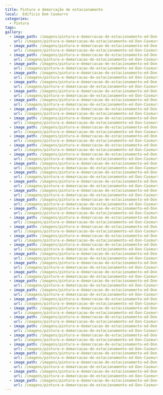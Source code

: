 ```yaml
---
title: Pintura e demarcação de estacionamento
local:  Edifício Dom Casmurro
categories:
  - Pintura
tags:
gallery:
  - image_path: /imagens/pintura-e-demarcacao-de-estacionamento-ed-Don-Casmurro/000.jpg
    url: /imagens/pintura-e-demarcacao-de-estacionamento-ed-Don-Casmurro/000.jpg
  - image_path: /imagens/pintura-e-demarcacao-de-estacionamento-ed-Don-Casmurro/003.jpg
    url: /imagens/pintura-e-demarcacao-de-estacionamento-ed-Don-Casmurro/003.jpg
  - image_path: /imagens/pintura-e-demarcacao-de-estacionamento-ed-Don-Casmurro/004.jpg
    url: /imagens/pintura-e-demarcacao-de-estacionamento-ed-Don-Casmurro/004.jpg
  - image_path: /imagens/pintura-e-demarcacao-de-estacionamento-ed-Don-Casmurro/005.jpg
    url: /imagens/pintura-e-demarcacao-de-estacionamento-ed-Don-Casmurro/005.jpg
  - image_path: /imagens/pintura-e-demarcacao-de-estacionamento-ed-Don-Casmurro/006.jpg
    url: /imagens/pintura-e-demarcacao-de-estacionamento-ed-Don-Casmurro/006.jpg
  - image_path: /imagens/pintura-e-demarcacao-de-estacionamento-ed-Don-Casmurro/007.jpg
    url: /imagens/pintura-e-demarcacao-de-estacionamento-ed-Don-Casmurro/007.jpg
  - image_path: /imagens/pintura-e-demarcacao-de-estacionamento-ed-Don-Casmurro/008.jpg
    url: /imagens/pintura-e-demarcacao-de-estacionamento-ed-Don-Casmurro/008.jpg
  - image_path: /imagens/pintura-e-demarcacao-de-estacionamento-ed-Don-Casmurro/009.jpg
    url: /imagens/pintura-e-demarcacao-de-estacionamento-ed-Don-Casmurro/009.jpg
  - image_path: /imagens/pintura-e-demarcacao-de-estacionamento-ed-Don-Casmurro/010.jpg
    url: /imagens/pintura-e-demarcacao-de-estacionamento-ed-Don-Casmurro/010.jpg
  - image_path: /imagens/pintura-e-demarcacao-de-estacionamento-ed-Don-Casmurro/011.jpg
    url: /imagens/pintura-e-demarcacao-de-estacionamento-ed-Don-Casmurro/011.jpg
  - image_path: /imagens/pintura-e-demarcacao-de-estacionamento-ed-Don-Casmurro/012.jpg
    url: /imagens/pintura-e-demarcacao-de-estacionamento-ed-Don-Casmurro/012.jpg
  - image_path: /imagens/pintura-e-demarcacao-de-estacionamento-ed-Don-Casmurro/013.jpg
    url: /imagens/pintura-e-demarcacao-de-estacionamento-ed-Don-Casmurro/013.jpg
  - image_path: /imagens/pintura-e-demarcacao-de-estacionamento-ed-Don-Casmurro/014.jpg
    url: /imagens/pintura-e-demarcacao-de-estacionamento-ed-Don-Casmurro/014.jpg
  - image_path: /imagens/pintura-e-demarcacao-de-estacionamento-ed-Don-Casmurro/015.jpg
    url: /imagens/pintura-e-demarcacao-de-estacionamento-ed-Don-Casmurro/015.jpg
  - image_path: /imagens/pintura-e-demarcacao-de-estacionamento-ed-Don-Casmurro/016.jpg
    url: /imagens/pintura-e-demarcacao-de-estacionamento-ed-Don-Casmurro/016.jpg
  - image_path: /imagens/pintura-e-demarcacao-de-estacionamento-ed-Don-Casmurro/018.jpg
    url: /imagens/pintura-e-demarcacao-de-estacionamento-ed-Don-Casmurro/018.jpg
  - image_path: /imagens/pintura-e-demarcacao-de-estacionamento-ed-Don-Casmurro/019.jpg
    url: /imagens/pintura-e-demarcacao-de-estacionamento-ed-Don-Casmurro/019.jpg
  - image_path: /imagens/pintura-e-demarcacao-de-estacionamento-ed-Don-Casmurro/020.jpg
    url: /imagens/pintura-e-demarcacao-de-estacionamento-ed-Don-Casmurro/020.jpg
  - image_path: /imagens/pintura-e-demarcacao-de-estacionamento-ed-Don-Casmurro/021.jpg
    url: /imagens/pintura-e-demarcacao-de-estacionamento-ed-Don-Casmurro/021.jpg
  - image_path: /imagens/pintura-e-demarcacao-de-estacionamento-ed-Don-Casmurro/022.jpg
    url: /imagens/pintura-e-demarcacao-de-estacionamento-ed-Don-Casmurro/022.jpg
  - image_path: /imagens/pintura-e-demarcacao-de-estacionamento-ed-Don-Casmurro/023.jpg
    url: /imagens/pintura-e-demarcacao-de-estacionamento-ed-Don-Casmurro/023.jpg
  - image_path: /imagens/pintura-e-demarcacao-de-estacionamento-ed-Don-Casmurro/024.jpg
    url: /imagens/pintura-e-demarcacao-de-estacionamento-ed-Don-Casmurro/024.jpg
  - image_path: /imagens/pintura-e-demarcacao-de-estacionamento-ed-Don-Casmurro/025.jpg
    url: /imagens/pintura-e-demarcacao-de-estacionamento-ed-Don-Casmurro/025.jpg
  - image_path: /imagens/pintura-e-demarcacao-de-estacionamento-ed-Don-Casmurro/026016.jpg
    url: /imagens/pintura-e-demarcacao-de-estacionamento-ed-Don-Casmurro/026016.jpg
  - image_path: /imagens/pintura-e-demarcacao-de-estacionamento-ed-Don-Casmurro/028.jpg
    url: /imagens/pintura-e-demarcacao-de-estacionamento-ed-Don-Casmurro/028.jpg
  - image_path: /imagens/pintura-e-demarcacao-de-estacionamento-ed-Don-Casmurro/029.jpg
    url: /imagens/pintura-e-demarcacao-de-estacionamento-ed-Don-Casmurro/029.jpg
  - image_path: /imagens/pintura-e-demarcacao-de-estacionamento-ed-Don-Casmurro/030.jpg
    url: /imagens/pintura-e-demarcacao-de-estacionamento-ed-Don-Casmurro/030.jpg
  - image_path: /imagens/pintura-e-demarcacao-de-estacionamento-ed-Don-Casmurro/031.jpg
    url: /imagens/pintura-e-demarcacao-de-estacionamento-ed-Don-Casmurro/031.jpg
  - image_path: /imagens/pintura-e-demarcacao-de-estacionamento-ed-Don-Casmurro/032.jpg
    url: /imagens/pintura-e-demarcacao-de-estacionamento-ed-Don-Casmurro/032.jpg
  - image_path: /imagens/pintura-e-demarcacao-de-estacionamento-ed-Don-Casmurro/033.jpg
    url: /imagens/pintura-e-demarcacao-de-estacionamento-ed-Don-Casmurro/033.jpg
  - image_path: /imagens/pintura-e-demarcacao-de-estacionamento-ed-Don-Casmurro/034.jpg
    url: /imagens/pintura-e-demarcacao-de-estacionamento-ed-Don-Casmurro/034.jpg
  - image_path: /imagens/pintura-e-demarcacao-de-estacionamento-ed-Don-Casmurro/035.jpg
    url: /imagens/pintura-e-demarcacao-de-estacionamento-ed-Don-Casmurro/035.jpg
  - image_path: /imagens/pintura-e-demarcacao-de-estacionamento-ed-Don-Casmurro/036.jpg
    url: /imagens/pintura-e-demarcacao-de-estacionamento-ed-Don-Casmurro/036.jpg
  - image_path: /imagens/pintura-e-demarcacao-de-estacionamento-ed-Don-Casmurro/037.jpg
    url: /imagens/pintura-e-demarcacao-de-estacionamento-ed-Don-Casmurro/037.jpg
  - image_path: /imagens/pintura-e-demarcacao-de-estacionamento-ed-Don-Casmurro/038.jpg
    url: /imagens/pintura-e-demarcacao-de-estacionamento-ed-Don-Casmurro/038.jpg
  - image_path: /imagens/pintura-e-demarcacao-de-estacionamento-ed-Don-Casmurro/040.jpg
    url: /imagens/pintura-e-demarcacao-de-estacionamento-ed-Don-Casmurro/040.jpg
  - image_path: /imagens/pintura-e-demarcacao-de-estacionamento-ed-Don-Casmurro/041.jpg
    url: /imagens/pintura-e-demarcacao-de-estacionamento-ed-Don-Casmurro/041.jpg
  - image_path: /imagens/pintura-e-demarcacao-de-estacionamento-ed-Don-Casmurro/042.jpg
    url: /imagens/pintura-e-demarcacao-de-estacionamento-ed-Don-Casmurro/042.jpg
  - image_path: /imagens/pintura-e-demarcacao-de-estacionamento-ed-Don-Casmurro/07.jpg
    url: /imagens/pintura-e-demarcacao-de-estacionamento-ed-Don-Casmurro/07.jpg
---
```


